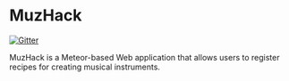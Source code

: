 MuzHack
===========

[![Gitter](https://badges.gitter.im/Join%20Chat.svg)](https://gitter.im/aknuds1/musitechhub?utm_source=badge&utm_medium=badge&utm_campaign=pr-badge&utm_content=badge)

MuzHack is a Meteor-based Web application that allows users to register recipes for creating musical instruments.
